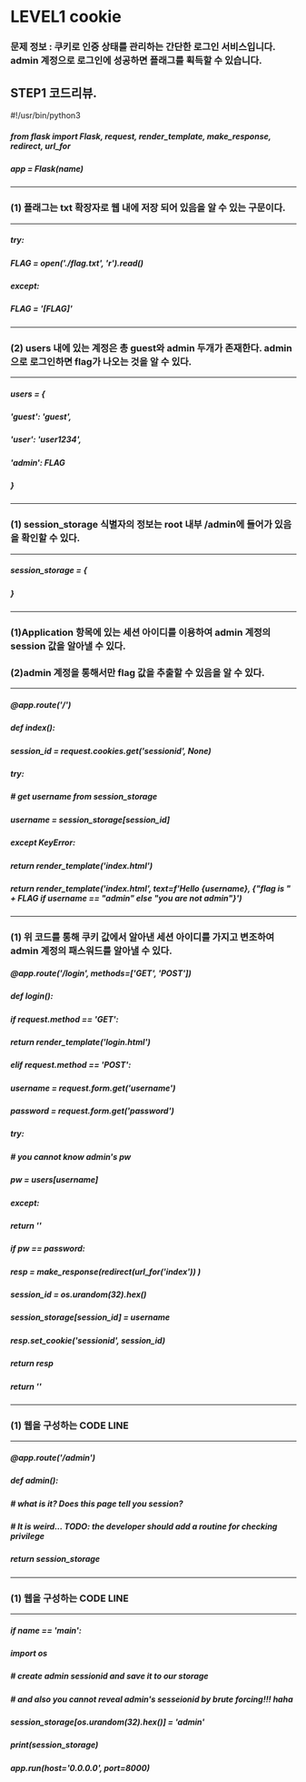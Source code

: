 # LEVEL1 cookie
### 문제 정보 : 쿠키로 인증 상태를 관리하는 간단한 로그인 서비스입니다. admin 계정으로 로그인에 성공하면 플래그를 획득할 수 있습니다.

## STEP1 코드리뷰.
#!/usr/bin/python3
##### from flask import Flask, request, render_template, make_response, redirect, url_for

##### app = Flask(__name__)
----------------------------------------------------------------------------------------------
### (1) 플래그는 txt 확장자로 웹 내에 저장 되어 있음을 알 수 있는 구문이다.
---------------------------------------------------------------------------------------------
##### try:
#####     FLAG = open('./flag.txt', 'r').read()
##### except:
#####     FLAG = '[**FLAG**]'
---------------------------------------------------------------------------------------------
### (2) users 내에 있는 계정은 총 guest와 admin 두개가 존재한다. admin으로 로그인하면 flag가 나오는 것을 알 수 있다.
---------------------------------------------------------------------------------------------
##### users = {
#####     'guest': 'guest',
#####     'user': 'user1234',
#####     'admin': FLAG
##### }
 ---------------------------------------------------------------------------------------------
### (1) session_storage 식별자의 정보는 root 내부 /admin에 들어가 있음을 확인할 수 있다.
---------------------------------------------------------------------------------------------
##### session_storage = {
##### }

----------------------------------------------------------------------------------------------
### (1)Application 항목에 있는 세션 아이디를 이용하여 admin 계정의 session 값을 알아낼 수 있다.
### (2)admin 계정을 통해서만 flag 값을 추출할 수 있음을 알 수 있다.
---------------------------------------------------------------------------------------------
##### @app.route('/')
##### def index():
#####     session_id = request.cookies.get('sessionid', None)
#####     try:
#####         # get username from session_storage 
#####         username = session_storage[session_id]
#####     except KeyError:
#####         return render_template('index.html')

#####     return render_template('index.html', text=f'Hello {username}, {"flag is " + FLAG if username == "admin" else "you are not admin"}')

----------------------------------------------------------------------------------------------
### (1) 위 코드를 통해 쿠키 값에서 알아낸 세션 아이디를 가지고 변조하여 admin 계정의 패스워드를 알아낼 수 있다.
##### @app.route('/login', methods=['GET', 'POST'])
##### def login():
#####     if request.method == 'GET':
#####         return render_template('login.html')
#####     elif request.method == 'POST':
#####         username = request.form.get('username')
#####         password = request.form.get('password')
#####         try:
#####             # you cannot know admin's pw 
#####             pw = users[username]
#####         except:
#####             return '<script>alert("not found user");history.go(-1);</script>'
#####        if pw == password:
#####            resp = make_response(redirect(url_for('index')) )
#####            session_id = os.urandom(32).hex()
#####             session_storage[session_id] = username
#####             resp.set_cookie('sessionid', session_id)
#####             return resp 
#####         return '<script>alert("wrong password");history.go(-1);</script>'

----------------------------------------------------------------------------------------------
### (1) 웹을 구성하는 CODE LINE
----------------------------------------------------------------------------------------------
##### @app.route('/admin')
##### def admin():
#####     # what is it? Does this page tell you session? 
#####     # It is weird... TODO: the developer should add a routine for checking privilege 
#####     return session_storage

----------------------------------------------------------------------------------------------
### (1) 웹을 구성하는 CODE LINE
----------------------------------------------------------------------------------------------
##### if __name__ == '__main__':
#####     import os
#####     # create admin sessionid and save it to our storage
#####     # and also you cannot reveal admin's sesseionid by brute forcing!!! haha
#####     session_storage[os.urandom(32).hex()] = 'admin'
#####     print(session_storage)
#####     app.run(host='0.0.0.0', port=8000)

